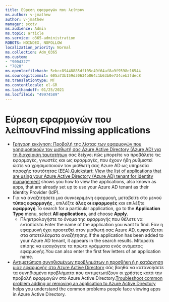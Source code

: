 ```yaml
---
title: Εύρεση εφαρμογών που λείπουν
ms.author: v-jmathew
author: v-jmathew
manager: scotv
ms.audience: Admin
ms.topic: article
ms.service: o365-administration
ROBOTS: NOINDEX, NOFOLLOW
localization_priority: Normal
ms.collection: Adm_O365
ms.custom:
- "9004327"
- "7828"
ms.openlocfilehash: 5ebcc89448885df105c49f64af8a9f9598e16544
ms.sourcegitcommit: 605a73b159d30634b064c1b63b0e734ceb3fdec8
ms.translationtype: MT
ms.contentlocale: el-GR
ms.lasthandoff: 01/25/2021
ms.locfileid: "49974589"
---
```

# <a name="find-missing-applications"></a><span data-ttu-id="fadb9-102">Εύρεση εφαρμογών που λείπουν</span><span class="sxs-lookup"><span data-stu-id="fadb9-102">Find missing applications</span></span>

- <span data-ttu-id="fadb9-103">[Γρήγορη εκκίνηση: Προβολή της λίστας των εφαρμογών που χρησιμοποιούν τον μισθωτή σας Azure Active Directory (Azure AD) για τη διαχείριση ταυτοτήτων](https://docs.microsoft.com/azure/active-directory/manage-apps/view-applications-portal) σας δείχνει πώς μπορείτε να προβάλετε τις εφαρμογές, γνωστές και ως εφαρμογές, που έχουν ήδη ρυθμιστεί ώστε να χρησιμοποιούν τον μισθωτή σας Azure AD ως υπηρεσία παροχής ταυτότητας (ΕΕΑ).</span><span class="sxs-lookup"><span data-stu-id="fadb9-103">[Quickstart: View the list of applications that are using your Azure Active Directory (Azure AD) tenant for identity management](https://docs.microsoft.com/azure/active-directory/manage-apps/view-applications-portal) shows you how to view the applications, also known as apps, that are already set up to use your Azure AD tenant as their Identity Provider (IdP).</span></span>
- <span data-ttu-id="fadb9-104">Για να αναζητήσετε μια συγκεκριμένη εφαρμογή, μεταβείτε στο μενού **τύπος εφαρμογής** , επιλέξτε **όλες οι εφαρμογές** και επιλέξτε **εφαρμογή**.</span><span class="sxs-lookup"><span data-stu-id="fadb9-104">To search for a particular application, go to the **Application Type** menu, select **All applications**, and choose **Apply**.</span></span>
  - <span data-ttu-id="fadb9-105">Πληκτρολογήστε το όνομα της εφαρμογής που θέλετε να εντοπίσετε.</span><span class="sxs-lookup"><span data-stu-id="fadb9-105">Enter the name of the application you want to find.</span></span> <span data-ttu-id="fadb9-106">Εάν η εφαρμογή έχει προστεθεί στον μισθωτή σας Azure AD, εμφανίζεται στα αποτελέσματα αναζήτησης.</span><span class="sxs-lookup"><span data-stu-id="fadb9-106">If the application has been added to your Azure AD tenant, it appears in the search results.</span></span> <span data-ttu-id="fadb9-107">Μπορείτε επίσης να εισαγάγετε τα πρώτα γράμματα ενός ονόματος εφαρμογής.</span><span class="sxs-lookup"><span data-stu-id="fadb9-107">You can also enter the first few letters of an application name.</span></span>
- <span data-ttu-id="fadb9-108">[Αντιμετώπιση συνηθισμένων προβλημάτων η προσθήκη ή η κατάργηση μιας εφαρμογής στο Azure Active Directory](https://docs.microsoft.com/azure/active-directory/manage-apps/troubleshoot-adding-apps) σάς βοηθά να κατανοήσετε τα συνηθισμένα προβλήματα που αντιμετωπίζουν οι χρήστες κατά την προβολή εφαρμογών στο Azure Active Directory.</span><span class="sxs-lookup"><span data-stu-id="fadb9-108">[Troubleshoot common problem adding or removing an application to Azure Active Directory](https://docs.microsoft.com/azure/active-directory/manage-apps/troubleshoot-adding-apps) helps you understand the common problems people face viewing apps in Azure Active Directory.</span></span>
